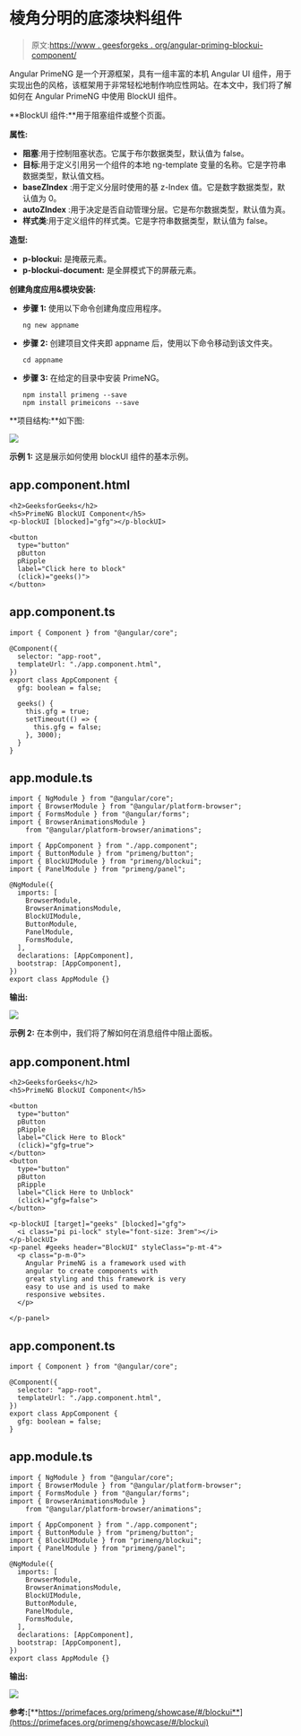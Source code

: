 # 棱角分明的底漆块料组件

> 原文:[https://www . geesforgeks . org/angular-priming-blockui-component/](https://www.geeksforgeeks.org/angular-primeng-blockui-component/)

Angular PrimeNG 是一个开源框架，具有一组丰富的本机 Angular UI 组件，用于实现出色的风格，该框架用于非常轻松地制作响应性网站。在本文中，我们将了解如何在 Angular PrimeNG 中使用 BlockUI 组件。

**BlockUI 组件:**用于阻塞组件或整个页面。

**属性:**

*   **阻塞**:用于控制阻塞状态。它属于布尔数据类型，默认值为 false。
*   **目标**:用于定义引用另一个组件的本地 ng-template 变量的名称。它是字符串数据类型，默认值文档。
*   **baseZIndex** :用于定义分层时使用的基 z-Index 值。它是数字数据类型，默认值为 0。
*   **autoZIndex** :用于决定是否自动管理分层。它是布尔数据类型，默认值为真。
*   **样式类**:用于定义组件的样式类。它是字符串数据类型，默认值为 false。

**造型:**

*   **p-blockui:** 是掩蔽元素。
*   **p-blockui-document:** 是全屏模式下的屏蔽元素。

**创建角度应用&模块安装:**

*   **步骤 1:** 使用以下命令创建角度应用程序。

    ```
    ng new appname
    ```

*   **步骤 2:** 创建项目文件夹即 appname 后，使用以下命令移动到该文件夹。

    ```
    cd appname
    ```

*   **步骤 3:** 在给定的目录中安装 PrimeNG。

    ```
    npm install primeng --save
    npm install primeicons --save
    ```

**项目结构:**如下图:

![](img/6e2ac1499ceea2e58d3439c1f9f0d39a.png)

**示例 1:** 这是展示如何使用 blockUI 组件的基本示例。

## app.component.html

```
<h2>GeeksforGeeks</h2>
<h5>PrimeNG BlockUI Component</h5>
<p-blockUI [blocked]="gfg"></p-blockUI>

<button
  type="button"
  pButton
  pRipple
  label="Click here to block"
  (click)="geeks()">
</button>
```

## app.component.ts

```
import { Component } from "@angular/core";

@Component({
  selector: "app-root",
  templateUrl: "./app.component.html",
})
export class AppComponent {
  gfg: boolean = false;

  geeks() {
    this.gfg = true;
    setTimeout(() => {
      this.gfg = false;
    }, 3000);
  }
}
```

## app.module.ts

```
import { NgModule } from "@angular/core";
import { BrowserModule } from "@angular/platform-browser";
import { FormsModule } from "@angular/forms";
import { BrowserAnimationsModule } 
    from "@angular/platform-browser/animations";

import { AppComponent } from "./app.component";
import { ButtonModule } from "primeng/button";
import { BlockUIModule } from "primeng/blockui";
import { PanelModule } from "primeng/panel";

@NgModule({
  imports: [
    BrowserModule,
    BrowserAnimationsModule,
    BlockUIModule,
    ButtonModule,
    PanelModule,
    FormsModule,
  ],
  declarations: [AppComponent],
  bootstrap: [AppComponent],
})
export class AppModule {}
```

**输出:**

![](img/811b439bdf8332557deab981aac72a27.png)

**示例 2:** 在本例中，我们将了解如何在消息组件中阻止面板。

## app.component.html

```
<h2>GeeksforGeeks</h2>
<h5>PrimeNG BlockUI Component</h5>

<button
  type="button"
  pButton
  pRipple
  label="Click Here to Block"
  (click)="gfg=true">
</button>
<button
  type="button"
  pButton
  pRipple
  label="Click Here to Unblock"
  (click)="gfg=false">
</button>

<p-blockUI [target]="geeks" [blocked]="gfg">
  <i class="pi pi-lock" style="font-size: 3rem"></i>
</p-blockUI>
<p-panel #geeks header="BlockUI" styleClass="p-mt-4">
  <p class="p-m-0">
    Angular PrimeNG is a framework used with 
    angular to create components with
    great styling and this framework is very 
    easy to use and is used to make
    responsive websites.
  </p>

</p-panel>
```

## app.component.ts

```
import { Component } from "@angular/core";

@Component({
  selector: "app-root",
  templateUrl: "./app.component.html",
})
export class AppComponent {
  gfg: boolean = false;
}
```

## app.module.ts

```
import { NgModule } from "@angular/core";
import { BrowserModule } from "@angular/platform-browser";
import { FormsModule } from "@angular/forms";
import { BrowserAnimationsModule } 
    from "@angular/platform-browser/animations";

import { AppComponent } from "./app.component";
import { ButtonModule } from "primeng/button";
import { BlockUIModule } from "primeng/blockui";
import { PanelModule } from "primeng/panel";

@NgModule({
  imports: [
    BrowserModule,
    BrowserAnimationsModule,
    BlockUIModule,
    ButtonModule,
    PanelModule,
    FormsModule,
  ],
  declarations: [AppComponent],
  bootstrap: [AppComponent],
})
export class AppModule {}
```

**输出:**

![](img/eb0401261564410e13b7e00d439a8ca8.png)

**参考:**[**https://primefaces.org/primeng/showcase/#/blockui**](https://primefaces.org/primeng/showcase/#/blockui)